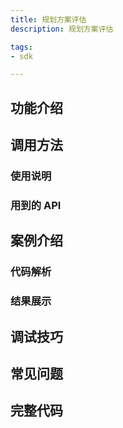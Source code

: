 ```yaml
---
title: 规划方案评估
description: 规划方案评估

tags:
- sdk

---
```


## 功能介绍

## 调用方法

### 使用说明

### 用到的 API

## 案例介绍

### 代码解析

### 结果展示

## 调试技巧

## 常见问题

## 完整代码